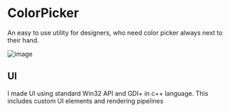 # ColorPicker
An easy to use utility for designers, who need color picker always next to their hand.

![image](https://user-images.githubusercontent.com/40644016/177004770-1eb0460a-b3ab-4270-97de-c52f5062f558.png)

## UI
I made UI using standard Win32 API and GDI+ in c++ language.
This includes custom UI elements and rendering pipelines
